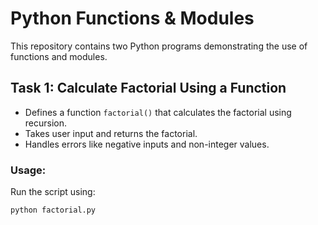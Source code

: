 # Python Functions & Modules

This repository contains two Python programs demonstrating the use of functions and modules.

## Task 1: Calculate Factorial Using a Function

- Defines a function `factorial()` that calculates the factorial using recursion.
- Takes user input and returns the factorial.
- Handles errors like negative inputs and non-integer values.

### Usage:

Run the script using:

```sh
python factorial.py
```
